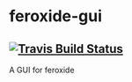 # feroxide-gui
## [![Travis Build Status][travis-badge]][travis-page]

A GUI for feroxide

[travis-page]: https://travis-ci.org/C-Bouthoorn/feroxide-gui
[travis-badge]: https://travis-ci.org/C-Bouthoorn/feroxide-gui.svg?branch=master
